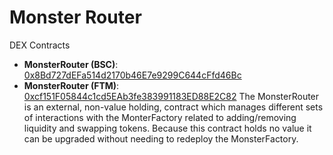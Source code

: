 # Monster Router

DEX Contracts

- **MonsterRouter (BSC)**: [0x8Bd727dEFa514d2170b46E7e9299C644cFfd46Bc](https://testnet.bscscan.com/address/0x8Bd727dEFa514d2170b46E7e9299C644cFfd46Bc#code)
- **MonsterRouter (FTM)**: [0xcf151F05844c1cd5EAb3fe383991183ED88E2C82](https://ftmscan.com/address/0xcf151F05844c1cd5EAb3fe383991183ED88E2C82#readContract)
  The MonsterRouter is an external, non-value holding, contract which manages different sets of interactions with the MonterFactory related to adding/removing liquidity and swapping tokens. Because this contract holds no value it can be upgraded without needing to redeploy the MonsterFactory.
